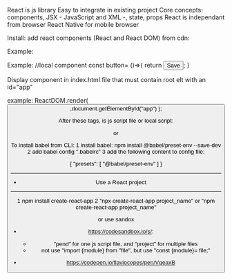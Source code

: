 React  is js library
  Easy to integrate in existing project
  Core concepts: components, JSX - JavaScript and XML -, state, props
  React is independant from browser
  React Native for mobile browser

Install:
add react components (React and React DOM) from cdn:

Example:

<script "https://cdnjs.cloudflare.com/ajax/libs/react/16.7.0-alpha.2/umd/react.development.js" crossorigin></script>
<script src="https://cdnjs.cloudflare.com/ajax/libs/react-dom/16.7.0-alpha.2/umd/react-dom.production.min.js" crossorigin></script>
<script src="https://unpkg.com/babel-standalone@6/babel.min.js"></script>


Example:
  //local component
  const button= ()=>{
    return <button>Save</button>;
  }

Display component in index.html file that must contain root elt with an id="app" 

example:
  ReactDOM.render(
    <button/>,document.getElementById("app")
  );

After these tags, is js script file or local script:

  <script src="app.js"></script>
  or 
  <script>
    //My app
  </script> 

To install babel from CLI:
1 install babel: npm install @babel/preset-env --save-dev 
2 add babel config ".babelrc"
3 add the following content to config file:

  {
      "presets": [
          "@babel/preset-env"
      ]
  }

*************************************************************
* Use a React project 
*************************************************************
 1 npm install create-react-app 
 2 "npx create-react-app project_name" or "npm create-react-app project_name" 
 
or use sandox
 - https://codesandbox.io/s/:
    - "pend" for one js script file, and "project" for multiple files
    - not use "import {module} from "file", but use "const {module}= file;"

 - https://codepen.io/flaviocopes/pen/VqeaxB 







